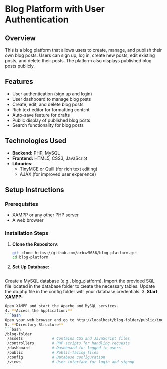 # Blog Platform with User Authentication

## Overview
This is a blog platform that allows users to create, manage, and publish their own blog posts. Users can sign up, log in, create new posts, edit existing posts, and delete their posts. The platform also displays published blog posts publicly.

## Features
- User authentication (sign up and login)
- User dashboard to manage blog posts
- Create, edit, and delete blog posts
- Rich text editor for formatting content
- Auto-save feature for drafts
- Public display of published blog posts
- Search functionality for blog posts

## Technologies Used
- **Backend:** PHP, MySQL
- **Frontend:** HTML5, CSS3, JavaScript
- **Libraries:** 
  - TinyMCE or Quill (for rich text editing)
  - AJAX (for improved user experience)

## Setup Instructions

### Prerequisites
- XAMPP or any other PHP server
- A web browser

### Installation Steps
1. **Clone the Repository:**
   ```bash
   git clone https://github.com/arbaz5656/blog-platform.git
   cd blog-platform
2. **Set Up Database:**
   ```bash
Create a MySQL database (e.g., blog_platform).
Import the provided SQL file located in the database folder to create the necessary tables.
Update the db.php file in the config folder with your database credentials.
3. **Start XAMPP:**
   ```bash
Open XAMPP and start the Apache and MySQL services.
4. **Access the Application:**
```bash
Open your web browser and go to http://localhost/blog-folder/public/index.php.
5. **Directory Structure**
```bash
/blog-folder
    /assets             # Contains CSS and JavaScript files
    /controllers        # PHP scripts for handling requests
    /dashboard          # Dashboard for logged-in users
    /public             # Public-facing files
    /config             # Database configuration
    /views              # User interface for login and signup

